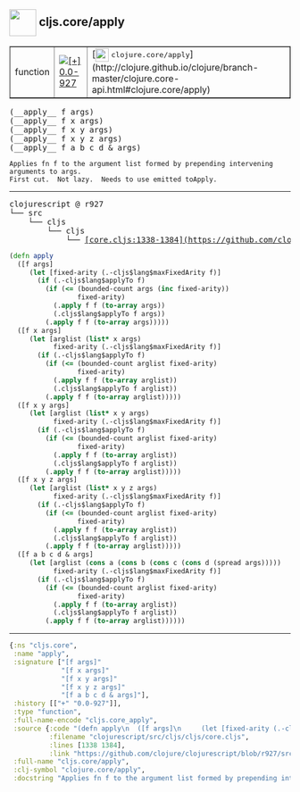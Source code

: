 ## <img width="48px" valign="middle" src="http://i.imgur.com/Hi20huC.png"> cljs.core/apply

 <table border="1">
<tr>
<td>function</td>
<td><a href="https://github.com/cljsinfo/api-refs/tree/0.0-927"><img valign="middle" alt="[+] 0.0-927" src="https://img.shields.io/badge/+-0.0--927-lightgrey.svg"></a> </td>
<td>
[<img height="24px" valign="middle" src="http://i.imgur.com/1GjPKvB.png"> <samp>clojure.core/apply</samp>](http://clojure.github.io/clojure/branch-master/clojure.core-api.html#clojure.core/apply)
</td>
</tr>
</table>

 <samp>
(__apply__ f args)<br>
(__apply__ f x args)<br>
(__apply__ f x y args)<br>
(__apply__ f x y z args)<br>
(__apply__ f a b c d & args)<br>
</samp>

```
Applies fn f to the argument list formed by prepending intervening arguments to args.
First cut.  Not lazy.  Needs to use emitted toApply.
```

---

 <pre>
clojurescript @ r927
└── src
    └── cljs
        └── cljs
            └── <ins>[core.cljs:1338-1384](https://github.com/clojure/clojurescript/blob/r927/src/cljs/cljs/core.cljs#L1338-L1384)</ins>
</pre>

```clj
(defn apply
  ([f args]
     (let [fixed-arity (.-cljs$lang$maxFixedArity f)]
       (if (.-cljs$lang$applyTo f)
         (if (<= (bounded-count args (inc fixed-arity))
                 fixed-arity)
           (.apply f f (to-array args))
           (.cljs$lang$applyTo f args))
         (.apply f f (to-array args)))))
  ([f x args]
     (let [arglist (list* x args)
           fixed-arity (.-cljs$lang$maxFixedArity f)]
       (if (.-cljs$lang$applyTo f)
         (if (<= (bounded-count arglist fixed-arity)
                 fixed-arity)
           (.apply f f (to-array arglist))
           (.cljs$lang$applyTo f arglist))
         (.apply f f (to-array arglist)))))
  ([f x y args]
     (let [arglist (list* x y args)
           fixed-arity (.-cljs$lang$maxFixedArity f)]
       (if (.-cljs$lang$applyTo f)
         (if (<= (bounded-count arglist fixed-arity)
                 fixed-arity)
           (.apply f f (to-array arglist))
           (.cljs$lang$applyTo f arglist))
         (.apply f f (to-array arglist)))))
  ([f x y z args]
     (let [arglist (list* x y z args)
           fixed-arity (.-cljs$lang$maxFixedArity f)]
       (if (.-cljs$lang$applyTo f)
         (if (<= (bounded-count arglist fixed-arity)
                 fixed-arity)
           (.apply f f (to-array arglist))
           (.cljs$lang$applyTo f arglist))
         (.apply f f (to-array arglist)))))
  ([f a b c d & args]
     (let [arglist (cons a (cons b (cons c (cons d (spread args)))))
           fixed-arity (.-cljs$lang$maxFixedArity f)]
       (if (.-cljs$lang$applyTo f)
         (if (<= (bounded-count arglist fixed-arity)
                 fixed-arity)
           (.apply f f (to-array arglist))
           (.cljs$lang$applyTo f arglist))
         (.apply f f (to-array arglist))))))
```


---

```clj
{:ns "cljs.core",
 :name "apply",
 :signature ["[f args]"
             "[f x args]"
             "[f x y args]"
             "[f x y z args]"
             "[f a b c d & args]"],
 :history [["+" "0.0-927"]],
 :type "function",
 :full-name-encode "cljs.core_apply",
 :source {:code "(defn apply\n  ([f args]\n     (let [fixed-arity (.-cljs$lang$maxFixedArity f)]\n       (if (.-cljs$lang$applyTo f)\n         (if (<= (bounded-count args (inc fixed-arity))\n                 fixed-arity)\n           (.apply f f (to-array args))\n           (.cljs$lang$applyTo f args))\n         (.apply f f (to-array args)))))\n  ([f x args]\n     (let [arglist (list* x args)\n           fixed-arity (.-cljs$lang$maxFixedArity f)]\n       (if (.-cljs$lang$applyTo f)\n         (if (<= (bounded-count arglist fixed-arity)\n                 fixed-arity)\n           (.apply f f (to-array arglist))\n           (.cljs$lang$applyTo f arglist))\n         (.apply f f (to-array arglist)))))\n  ([f x y args]\n     (let [arglist (list* x y args)\n           fixed-arity (.-cljs$lang$maxFixedArity f)]\n       (if (.-cljs$lang$applyTo f)\n         (if (<= (bounded-count arglist fixed-arity)\n                 fixed-arity)\n           (.apply f f (to-array arglist))\n           (.cljs$lang$applyTo f arglist))\n         (.apply f f (to-array arglist)))))\n  ([f x y z args]\n     (let [arglist (list* x y z args)\n           fixed-arity (.-cljs$lang$maxFixedArity f)]\n       (if (.-cljs$lang$applyTo f)\n         (if (<= (bounded-count arglist fixed-arity)\n                 fixed-arity)\n           (.apply f f (to-array arglist))\n           (.cljs$lang$applyTo f arglist))\n         (.apply f f (to-array arglist)))))\n  ([f a b c d & args]\n     (let [arglist (cons a (cons b (cons c (cons d (spread args)))))\n           fixed-arity (.-cljs$lang$maxFixedArity f)]\n       (if (.-cljs$lang$applyTo f)\n         (if (<= (bounded-count arglist fixed-arity)\n                 fixed-arity)\n           (.apply f f (to-array arglist))\n           (.cljs$lang$applyTo f arglist))\n         (.apply f f (to-array arglist))))))",
          :filename "clojurescript/src/cljs/cljs/core.cljs",
          :lines [1338 1384],
          :link "https://github.com/clojure/clojurescript/blob/r927/src/cljs/cljs/core.cljs#L1338-L1384"},
 :full-name "cljs.core/apply",
 :clj-symbol "clojure.core/apply",
 :docstring "Applies fn f to the argument list formed by prepending intervening arguments to args.\nFirst cut.  Not lazy.  Needs to use emitted toApply."}

```
